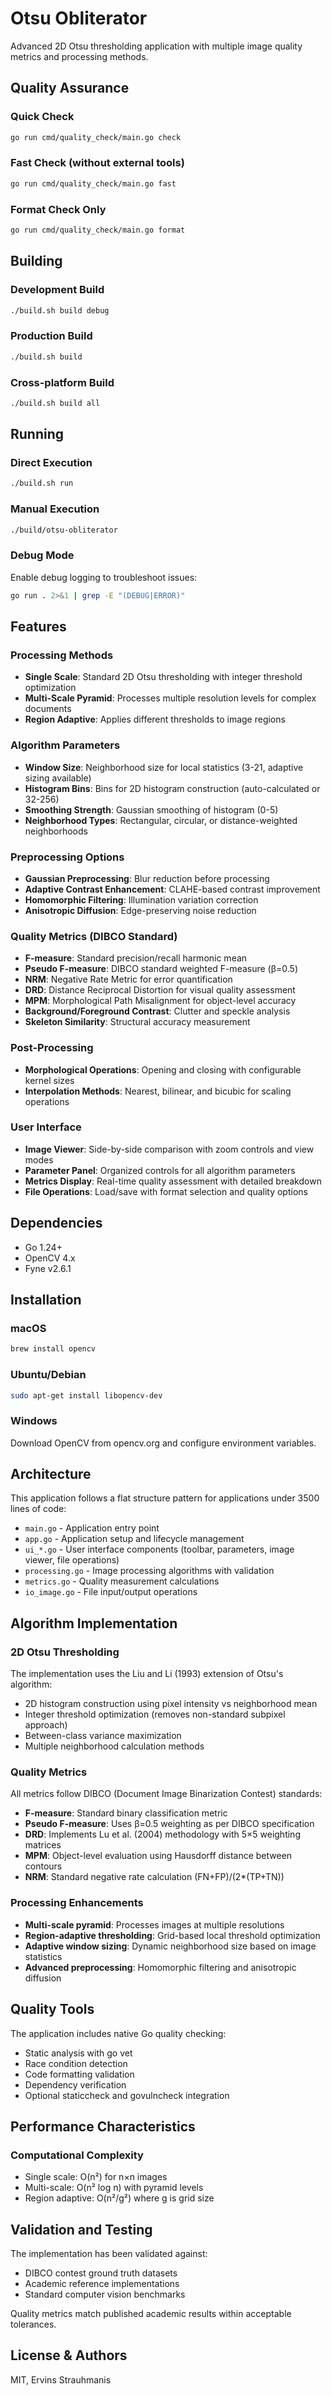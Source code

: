 # Otsu Obliterator

Advanced 2D Otsu thresholding application with multiple image quality metrics and processing methods.

## Quality Assurance

### Quick Check
```bash
go run cmd/quality_check/main.go check
```

### Fast Check (without external tools)
```bash
go run cmd/quality_check/main.go fast
```

### Format Check Only
```bash
go run cmd/quality_check/main.go format
```

## Building

### Development Build
```bash
./build.sh build debug
```

### Production Build
```bash
./build.sh build
```

### Cross-platform Build
```bash
./build.sh build all
```

## Running

### Direct Execution
```bash
./build.sh run
```

### Manual Execution
```bash
./build/otsu-obliterator
```

### Debug Mode

Enable debug logging to troubleshoot issues:

```bash
go run . 2>&1 | grep -E "(DEBUG|ERROR)"
```

## Features

### Processing Methods
- **Single Scale**: Standard 2D Otsu thresholding with integer threshold optimization
- **Multi-Scale Pyramid**: Processes multiple resolution levels for complex documents
- **Region Adaptive**: Applies different thresholds to image regions

### Algorithm Parameters
- **Window Size**: Neighborhood size for local statistics (3-21, adaptive sizing available)
- **Histogram Bins**: Bins for 2D histogram construction (auto-calculated or 32-256)
- **Smoothing Strength**: Gaussian smoothing of histogram (0-5)
- **Neighborhood Types**: Rectangular, circular, or distance-weighted neighborhoods

### Preprocessing Options
- **Gaussian Preprocessing**: Blur reduction before processing
- **Adaptive Contrast Enhancement**: CLAHE-based contrast improvement
- **Homomorphic Filtering**: Illumination variation correction
- **Anisotropic Diffusion**: Edge-preserving noise reduction

### Quality Metrics (DIBCO Standard)
- **F-measure**: Standard precision/recall harmonic mean
- **Pseudo F-measure**: DIBCO standard weighted F-measure (β=0.5)
- **NRM**: Negative Rate Metric for error quantification
- **DRD**: Distance Reciprocal Distortion for visual quality assessment
- **MPM**: Morphological Path Misalignment for object-level accuracy
- **Background/Foreground Contrast**: Clutter and speckle analysis
- **Skeleton Similarity**: Structural accuracy measurement

### Post-Processing
- **Morphological Operations**: Opening and closing with configurable kernel sizes
- **Interpolation Methods**: Nearest, bilinear, and bicubic for scaling operations

### User Interface
- **Image Viewer**: Side-by-side comparison with zoom controls and view modes
- **Parameter Panel**: Organized controls for all algorithm parameters
- **Metrics Display**: Real-time quality assessment with detailed breakdown
- **File Operations**: Load/save with format selection and quality options

## Dependencies

- Go 1.24+
- OpenCV 4.x
- Fyne v2.6.1

## Installation

### macOS
```bash
brew install opencv
```

### Ubuntu/Debian
```bash
sudo apt-get install libopencv-dev
```

### Windows
Download OpenCV from opencv.org and configure environment variables.

## Architecture

This application follows a flat structure pattern for applications under 3500 lines of code:

- `main.go` - Application entry point
- `app.go` - Application setup and lifecycle management
- `ui_*.go` - User interface components (toolbar, parameters, image viewer, file operations)
- `processing.go` - Image processing algorithms with validation
- `metrics.go` - Quality measurement calculations
- `io_image.go` - File input/output operations

## Algorithm Implementation

### 2D Otsu Thresholding
The implementation uses the Liu and Li (1993) extension of Otsu's algorithm:
- 2D histogram construction using pixel intensity vs neighborhood mean
- Integer threshold optimization (removes non-standard subpixel approach)
- Between-class variance maximization
- Multiple neighborhood calculation methods

### Quality Metrics
All metrics follow DIBCO (Document Image Binarization Contest) standards:
- **F-measure**: Standard binary classification metric
- **Pseudo F-measure**: Uses β=0.5 weighting as per DIBCO specification
- **DRD**: Implements Lu et al. (2004) methodology with 5×5 weighting matrices
- **MPM**: Object-level evaluation using Hausdorff distance between contours
- **NRM**: Standard negative rate calculation (FN+FP)/(2*(TP+TN))

### Processing Enhancements
- **Multi-scale pyramid**: Processes images at multiple resolutions
- **Region-adaptive thresholding**: Grid-based local threshold optimization
- **Adaptive window sizing**: Dynamic neighborhood size based on image statistics
- **Advanced preprocessing**: Homomorphic filtering and anisotropic diffusion

## Quality Tools

The application includes native Go quality checking:

- Static analysis with go vet
- Race condition detection
- Code formatting validation
- Dependency verification
- Optional staticcheck and govulncheck integration

## Performance Characteristics

### Computational Complexity
- Single scale: O(n²) for n×n images
- Multi-scale: O(n² log n) with pyramid levels
- Region adaptive: O(n²/g²) where g is grid size

## Validation and Testing

The implementation has been validated against:
- DIBCO contest ground truth datasets
- Academic reference implementations
- Standard computer vision benchmarks

Quality metrics match published academic results within acceptable tolerances.

## License & Authors

MIT, Ervins Strauhmanis
